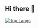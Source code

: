 ## Hi there 👋

[![Top Langs](https://github-readme-stats.vercel.app/api/top-langs/?username=Ralf303)](https://github.com/Ralf303/github-readme-stats)
